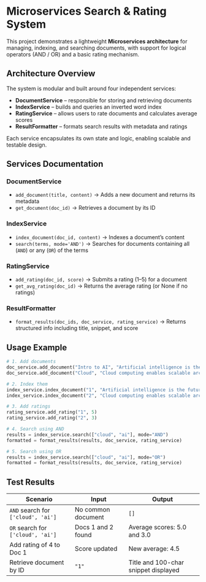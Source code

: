 # Microservices Search & Rating System

This project demonstrates a lightweight **Microservices architecture** for managing, indexing, and searching documents, with support for logical operators (AND / OR) and a basic rating mechanism.

## Architecture Overview

The system is modular and built around four independent services:

- **DocumentService** – responsible for storing and retrieving documents
- **IndexService** – builds and queries an inverted word index
- **RatingService** – allows users to rate documents and calculates average scores
- **ResultFormatter** – formats search results with metadata and ratings

Each service encapsulates its own state and logic, enabling scalable and testable design.

## Services Documentation

### DocumentService

- `add_document(title, content)` → Adds a new document and returns its metadata
- `get_document(doc_id)` → Retrieves a document by its ID

### IndexService

- `index_document(doc_id, content)` → Indexes a document’s content
- `search(terms, mode='AND')` → Searches for documents containing all (`AND`) or any (`OR`) of the terms

### RatingService

- `add_rating(doc_id, score)` → Submits a rating (1–5) for a document
- `get_avg_rating(doc_id)` → Returns the average rating (or None if no ratings)

### ResultFormatter

- `format_results(doc_ids, doc_service, rating_service)` → Returns structured info including title, snippet, and score

## Usage Example

```python
# 1. Add documents
doc_service.add_document("Intro to AI", "Artificial intelligence is the future of technology.")
doc_service.add_document("Cloud", "Cloud computing enables scalable architectures.")

# 2. Index them
index_service.index_document("1", "Artificial intelligence is the future of technology.")
index_service.index_document("2", "Cloud computing enables scalable architectures.")

# 3. Add ratings
rating_service.add_rating("1", 5)
rating_service.add_rating("2", 3)

# 4. Search using AND
results = index_service.search(["cloud", "ai"], mode="AND")
formatted = format_results(results, doc_service, rating_service)

# 5. Search using OR
results = index_service.search(["cloud", "ai"], mode="OR")
formatted = format_results(results, doc_service, rating_service)
```

## Test Results

| Scenario | Input | Output |
|---------|--------|--------|
| `AND` search for `['cloud', 'ai']` | No common document | `[]` |
| `OR` search for `['cloud', 'ai']` | Docs 1 and 2 found | Average scores: 5.0 and 3.0 |
| Add rating of 4 to Doc 1 | Score updated | New average: 4.5 |
| Retrieve document by ID | `"1"` | Title and 100-char snippet displayed |
